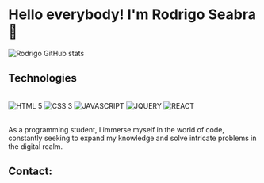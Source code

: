 
# Hello everybody! I'm Rodrigo Seabra 👋

![Rodrigo GitHub stats](https://github-readme-stats.vercel.app/api?username=rodrigo-seabra&show_icons=true&theme=transparent)


## Technologies

<div style="display: inline_block"> <br>

<img aling="center" alt="HTML 5" src="https://img.shields.io/badge/HTML5-E34F26?style=for-the-badge&logo=html5&logoColor=white">
<img aling="center" alt="CSS 3" src="https://img.shields.io/badge/CSS3-1572B6?style=for-the-badge&logo=css3&logoColor=white">
<img aling="center" alt="JAVASCRIPT" src="https://img.shields.io/badge/JavaScript-323330?style=for-the-badge&logo=javascript&logoColor=F7DF1E">
<img aling="center" alt="JQUERY" src="https://img.shields.io/badge/jQuery-0769AD?style=for-the-badge&logo=jquery&logoColor=white">
<img aling="center" alt="REACT" src="https://img.shields.io/badge/React-20232A?style=for-the-badge&logo=react&logoColor=61DAFB">


</div></br>

As a programming student, I immerse myself in the world of code, constantly seeking to expand my knowledge and solve intricate problems in the digital realm.

## Contact:
